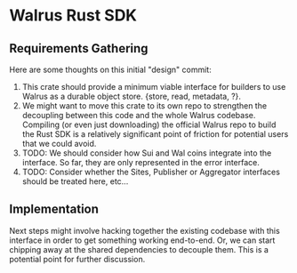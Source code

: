 # Walrus Rust SDK

## Requirements Gathering

Here are some thoughts on this initial "design" commit:

1. This crate should provide a minimum viable interface for builders to use Walrus as a durable
   object store. {store, read, metadata, ?}.
2. We might want to move this crate to its own repo to strengthen the decoupling between this code
   and the whole Walrus codebase. Compiling (or even just downloading) the official Walrus repo to
   build the Rust SDK is a relatively significant point of friction for potential users that we
   could avoid.
3. TODO: We should consider how Sui and Wal coins integrate into the interface. So far, they are
   only represented in the error interface.
4. TODO: Consider whether the Sites, Publisher or Aggregator interfaces should be treated here,
   etc...

## Implementation

Next steps might involve hacking together the existing codebase with this interface in order to get
something working end-to-end. Or, we can start chipping away at the shared dependencies to decouple
them. This is a potential point for further discussion.

